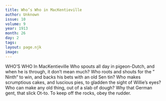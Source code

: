 ```yaml
---
title: Who’s Who in MacKentieville
author: Unknown
issue: 10
volume: 9
year: 1913
month: 26
day: 2
tags:
layout: page.njk
image:
---
```

WHO’S WHO In MacKentieville    Who spouts all day in pigeon-Dutch, and when he is through, it don’t mean much? Who roots and shouts for the ” Ninth“ to win, and backs his bets with an old Sen tin? Who makes scrumptious cakes, and luscious pies, to gladden the sight of Willie’s eyes? Who can make any old thing, out of a slab of dough? Why that German gent, that slick Ot-to.       To keep off the rocks, obey the rudder. 





